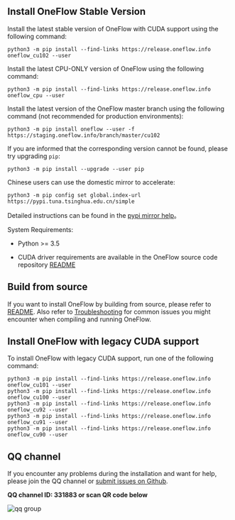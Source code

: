 ## Install OneFlow Stable Version

Install the latest stable version of OneFlow with CUDA support using the following command:

```shell
python3 -m pip install --find-links https://release.oneflow.info oneflow_cu102 --user
```

Install the latest CPU-ONLY version of OneFlow using the following command:
```shell
python3 -m pip install --find-links https://release.oneflow.info oneflow_cpu --user
```

Install the latest version of the OneFlow master branch using the following command (not recommended for production environments):
```shell
python3 -m pip install oneflow --user -f https://staging.oneflow.info/branch/master/cu102
```

If you are informed that the corresponding version cannot be found, please try upgrading `pip`:
```shell
python3 -m pip install --upgrade --user pip
```

Chinese users can use the domestic mirror to accelerate:
```
python3 -m pip config set global.index-url https://pypi.tuna.tsinghua.edu.cn/simple
```
Detailed instructions can be found in the [pypi mirror help](https://mirror.tuna.tsinghua.edu.cn/help/pypi/)。


System Requirements:

* Python >= 3.5

* CUDA driver requirements are available in the OneFlow source code repository [README](https://github.com/Oneflow-Inc/oneflow/#system-requirements)

## Build from source

If you want to install OneFlow by building from source, please refer to [README](https://github.com/Oneflow-Inc/oneflow/blob/develop/README.md). Also refer to [Troubleshooting](https://github.com/Oneflow-Inc/oneflow/blob/develop/docs/source/troubleshooting.md) for common issues you might encounter when compiling and running OneFlow.

## Install OneFlow with legacy CUDA support

To install OneFlow with legacy CUDA support, run one of the following command:
```
python3 -m pip install --find-links https://release.oneflow.info oneflow_cu101 --user
python3 -m pip install --find-links https://release.oneflow.info oneflow_cu100 --user
python3 -m pip install --find-links https://release.oneflow.info oneflow_cu92 --user
python3 -m pip install --find-links https://release.oneflow.info oneflow_cu91 --user
python3 -m pip install --find-links https://release.oneflow.info oneflow_cu90 --user
```

## QQ channel
If you encounter any problems during the installation and want for help, please join the QQ channel or [submit issues on Github](https://github.com/Oneflow-Inc/oneflow/issues).

**QQ channel ID: 331883 or scan QR code below**

![qq group](../contribute/imgs/qq_group.png)
